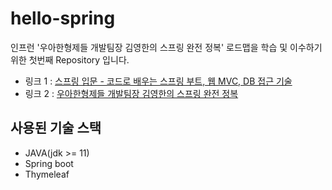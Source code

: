# hello-spring
인프런 '우아한형제들 개발팀장 김영한의 스프링 완전 정복' 로드맵을 학습 및 이수하기 위한 첫번째 Repository 입니다.
- 링크 1 : [스프링 입문 - 코드로 배우는 스프링 부트, 웹 MVC, DB 접근 기술](https://www.inflearn.com/course/%EC%8A%A4%ED%94%84%EB%A7%81-%EC%9E%85%EB%AC%B8-%EC%8A%A4%ED%94%84%EB%A7%81%EB%B6%80%ED%8A%B8)
- 링크 2 : [우아한형제들 개발팀장 김영한의 스프링 완전 정복](https://www.inflearn.com/roadmaps/373)

## 사용된 기술 스택
- JAVA(jdk >= 11)
- Spring boot
- Thymeleaf
